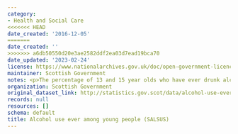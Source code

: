 ```yaml
---
category:
- Health and Social Care
<<<<<<< HEAD
date_created: '2016-12-05'
=======
date_created: ''
>>>>>>> a6db50550d20e3ae2582ddf2ea03d7ead19bca70
date_updated: '2023-02-24'
license: https://www.nationalarchives.gov.uk/doc/open-government-licence/version/3/
maintainer: Scottish Government
notes: <p>The percentage of 13 and 15 year olds who have ever drunk alcohol.</p>
organization: Scottish Government
original_dataset_link: http://statistics.gov.scot/data/alcohol-use-ever-among-young-people-salsus
records: null
resources: []
schema: default
title: Alcohol use ever among young people (SALSUS)
---
```

